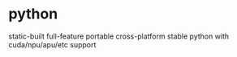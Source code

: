 # python
static-built full-feature portable cross-platform stable python with cuda/npu/apu/etc support
